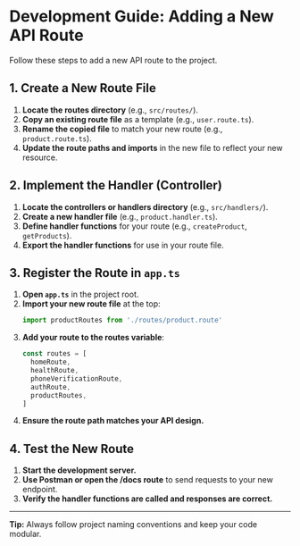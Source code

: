 # Development Guide: Adding a New API Route

Follow these steps to add a new API route to the project.

## 1. Create a New Route File

1. **Locate the routes directory** (e.g., `src/routes/`).
2. **Copy an existing route file** as a template (e.g., `user.route.ts`).
3. **Rename the copied file** to match your new route (e.g., `product.route.ts`).
4. **Update the route paths and imports** in the new file to reflect your new resource.

## 2. Implement the Handler (Controller)

1. **Locate the controllers or handlers directory** (e.g., `src/handlers/`).
2. **Create a new handler file** (e.g., `product.handler.ts`).
3. **Define handler functions** for your route (e.g., `createProduct`, `getProducts`).
4. **Export the handler functions** for use in your route file.

## 3. Register the Route in `app.ts`

1. **Open `app.ts`** in the project root.
2. **Import your new route file** at the top:
   ```typescript
   import productRoutes from './routes/product.route'
   ```
3. **Add your route to the routes variable**:
   ```typescript
   const routes = [
     homeRoute,
     healthRoute,
     phoneVerificationRoute,
     authRoute,
     productRoutes,
   ]
   ```
4. **Ensure the route path matches your API design.**

## 4. Test the New Route

1. **Start the development server.**
2. **Use Postman or open the /docs route** to send requests to your new endpoint.
3. **Verify the handler functions are called and responses are correct.**

---

**Tip:** Always follow project naming conventions and keep your code modular.

